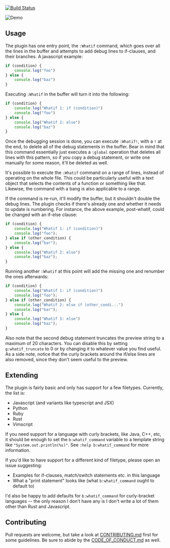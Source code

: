 [![Build Status](https://circleci.com/gh/AndrewRadev/whatif.vim/tree/main.svg?style=shield)](https://circleci.com/gh/AndrewRadev/whatif.vim?branch=main)

![Demo](http://i.andrewradev.com/172f424a4ba0aea438395571d176a4a4.gif)

## Usage

The plugin has one entry point, the `:Whatif` command, which goes over all the lines in the buffer and attempts to add debug lines to if-clauses, and their branches. A javascript example:

``` javascript
if (condition) {
    console.log("foo")
} else {
    console.log("baz")
}
```

Executing `:Whatif` in the buffer will turn it into the following:

``` javascript
if (condition) {
    console.log("Whatif 1: if (condition)")
    console.log("foo")
} else {
    console.log("Whatif 2: else")
    console.log("baz")
}
```

Once the debugging session is done, you can execute `:Whatif!`, with a `!` at the end, to delete all of the debug statements in the buffer. Bear in mind that this command essentially just executes a `:global` operation that deletes all lines with this pattern, so if you copy a debug statement, or write one manually for some reason, it'll be deleted as well.

It's possible to execute the `:Whatif` command on a range of lines, instead of operating on the whole file. This could be particularly useful with a text object that selects the contents of a function or something like that. Likewise, the command with a bang is also applicable to a range.

If the command is re-run, it'll modify the buffer, but it shouldn't double the debug lines. The plugin checks if there's already one and whether it needs to update is numbering. For instance, the above example, post-whatif, could be changed with an if-else clause:

``` javascript
if (condition) {
    console.log("Whatif 1: if (condition)")
    console.log("foo");
} else if (other_condition) {
    console.log("bar");
} else {
    console.log("Whatif 2: else")
    console.log("baz");
}
```

Running another `:Whatif` at this point will add the missing one and renumber the ones afterwards:

``` javascript
if (condition) {
    console.log("Whatif 1: if (condition)")
    console.log("foo");
} else if (other_condition) {
    console.log("Whatif 2: else if (other_condi...")
    console.log("bar");
} else {
    console.log("Whatif 3: else")
    console.log("baz");
}
```

Also note that the second debug statement truncates the preview string to a maximum of 20 characters. You can disable this by setting `g:whatif_truncate` to 0 or by changing it to whatever value you find useful. As a side note, notice that the curly brackets around the if/else lines are also removed, since they don't seem useful to the preview.

## Extending

The plugin is fairly basic and only has support for a few filetypes. Currently, the list is:

- Javascript (and variants like typescript and JSX)
- Python
- Ruby
- Rust
- Vimscript

If you need support for a language with curly brackets, like Java, C++, etc, it should be enough to set the `b:whatif_command` variable to a template string like `"System.out.println(%s)"`. See `:help b:whatif_command` for more information.

If you'd like to have support for a different kind of filetype, please open an issue suggesting:

- Examples for if-clauses, match/switch statements etc. in this language
- What a "print statement" looks like (what `b:whatif_command` ought to default to)

I'd also be happy to add defaults for `b:whatif_command` for curly-bracket languages -- the only reason I don't have any is I don't write a lot of them other than Rust and Javascript.

## Contributing

Pull requests are welcome, but take a look at [CONTRIBUTING.md](https://github.com/AndrewRadev/whatif.vim/blob/main/CONTRIBUTING.md) first for some guidelines. Be sure to abide by the [CODE_OF_CONDUCT.md](https://github.com/AndrewRadev/whatif.vim/blob/master/CODE_OF_CONDUCT.md) as well.
